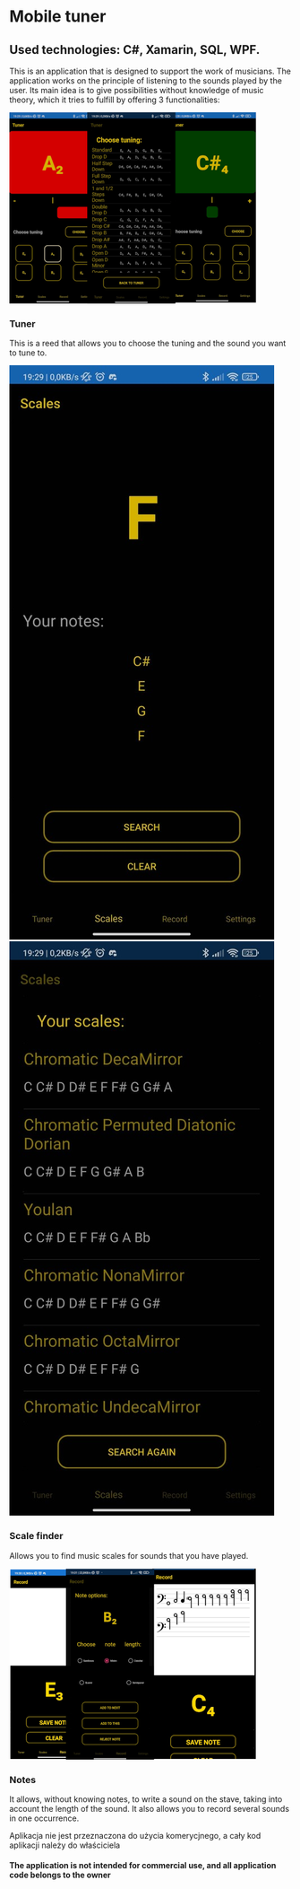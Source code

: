 
# Mobile tuner
## Used technologies: C#, Xamarin, SQL, WPF.
This is an application that is designed to support the work of musicians. The application works on the principle of listening to the sounds played by the user. Its main idea is to give possibilities without knowledge of music theory, which it tries to fulfill by offering 3 functionalities:

![alt text](https://github.com/Zyla303/Tuner-Mobile-App/blob/main/IMG/tuner111.png?raw=true)


### Tuner

This is a reed that allows you to choose the tuning and the sound you want to tune to.

![alt text](https://github.com/Zyla303/Tuner-Mobile-App/blob/main/IMG/scalefinder1.jpg?raw=true)
![alt text](https://github.com/Zyla303/Tuner-Mobile-App/blob/main/IMG/scalefinder2.jpg?raw=true)


### Scale finder

Allows you to find music scales for sounds that you have played.

![alt text](https://github.com/Zyla303/Tuner-Mobile-App/blob/main/IMG/notes111.png?raw=true)


### Notes

It allows, without knowing notes, to write a sound on the stave, taking into account the length of the sound. It also allows you to record several sounds in one occurrence.

Aplikacja nie jest przeznaczona do użycia komerycjnego, a cały kod aplikacji należy do właściciela

#### The application is not intended for commercial use, and all application code belongs to the owner
